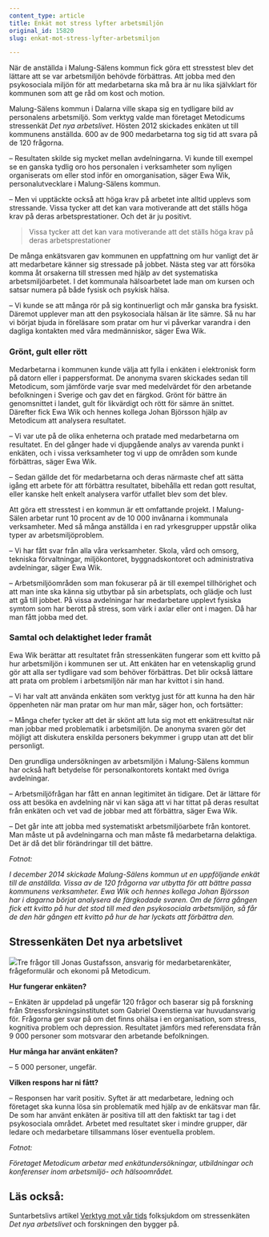```yaml
---
content_type: article
title: Enkät mot stress lyfter arbetsmiljön
original_id: 15820
slug: enkat-mot-stress-lyfter-arbetsmiljon

---
```


När de anställda i Malung-Sälens kommun fick göra ett stresstest blev det lättare att se var arbetsmiljön behövde förbättras. Att jobba med den psykosociala miljön för att medarbetarna ska må bra är nu lika självklart för kommunen som att ge råd om kost och motion.

Malung-Sälens kommun i Dalarna ville skapa sig en tydligare bild av personalens arbetsmiljö. Som verktyg valde man företaget Metodicums stressenkät _Det nya arbetslivet_. Hösten 2012 skickades enkäten ut till kommunens anställda. 600 av de 900 medarbetarna tog sig tid att svara på de 120 frågorna.

– Resultaten skilde sig mycket mellan avdelningarna. Vi kunde till exempel se en ganska tydlig oro hos personalen i verksamheter som nyligen organiserats om eller stod inför en omorganisation, säger Ewa Wik, personalutvecklare i Malung-Sälens kommun.

– Men vi upptäckte också att höga krav på arbetet inte alltid upplevs som stressande. Vissa tycker att det kan vara motiverande att det ställs höga krav på deras arbetsprestationer. Och det är ju positivt.

> Vissa tycker att det kan vara motiverande att det ställs höga krav på deras arbetsprestationer

De många enkätsvaren gav kommunen en uppfattning om hur vanligt det är att medarbetare känner sig stressade på jobbet. Nästa steg var att försöka komma åt orsakerna till stressen med hjälp av det systematiska arbetsmiljöarbetet. I det kommunala hälsoarbetet lade man om kursen och satsar numera på både fysisk och psykisk hälsa.

– Vi kunde se att många rör på sig kontinuerligt och mår ganska bra fysiskt. Däremot upplever man att den psykosociala hälsan är lite sämre. Så nu har vi börjat bjuda in föreläsare som pratar om hur vi påverkar varandra i den dagliga kontakten med våra medmänniskor, säger Ewa Wik.

### Grönt, gult eller rött

Medarbetarna i kommunen kunde välja att fylla i enkäten i elektronisk form på datorn eller i pappersformat. De anonyma svaren skickades sedan till Metodicum, som jämförde varje svar med medelvärdet för den arbetande befolkningen i Sverige och gav det en färgkod. Grönt för bättre än genomsnittet i landet, gult för likvärdigt och rött för sämre än snittet. Därefter fick Ewa Wik och hennes kollega Johan Björsson hjälp av Metodicum att analysera resultatet.

– Vi var ute på de olika enheterna och pratade med medarbetarna om resultatet. En del gånger hade vi djupgående analys av varenda punkt i enkäten, och i vissa verksamheter tog vi upp de områden som kunde förbättras, säger Ewa Wik.

– Sedan gällde det för medarbetarna och deras närmaste chef att sätta igång ett arbete för att förbättra resultatet, bibehålla ett redan gott resultat, eller kanske helt enkelt analysera varför utfallet blev som det blev.

Att göra ett stresstest i en kommun är ett omfattande projekt. I Malung-Sälen arbetar runt 10 procent av de 10 000 invånarna i kommunala verksamheter. Med så många anställda i en rad yrkesgrupper uppstår olika typer av arbetsmiljöproblem.

– Vi har fått svar från alla våra verksamheter. Skola, vård och omsorg, tekniska förvaltningar, miljökontoret, byggnadskontoret och administrativa avdelningar, säger Ewa Wik.

– Arbetsmiljöområden som man fokuserar på är till exempel tillhörighet och att man inte ska känna sig utbytbar på sin arbetsplats, och glädje och lust att gå till jobbet. På vissa avdelningar har medarbetare upplevt fysiska symtom som har berott på stress, som värk i axlar eller ont i magen. Då har man fått jobba med det.

### Samtal och delaktighet leder framåt

Ewa Wik berättar att resultatet från stressenkäten fungerar som ett kvitto på hur arbetsmiljön i kommunen ser ut. Att enkäten har en vetenskaplig grund gör att alla ser tydligare vad som behöver förbättras. Det blir också lättare att prata om problem i arbetsmiljön när man har kvittot i sin hand.

– Vi har valt att använda enkäten som verktyg just för att kunna ha den här öppenheten när man pratar om hur man mår, säger hon, och fortsätter:

– Många chefer tycker att det är skönt att luta sig mot ett enkätresultat när man jobbar med problematik i arbetsmiljön. De anonyma svaren gör det möjligt att diskutera enskilda personers bekymmer i grupp utan att det blir personligt.

Den grundliga undersökningen av arbetsmiljön i Malung-Sälens kommun har också haft betydelse för personalkontorets kontakt med övriga avdelningar.

– Arbetsmiljöfrågan har fått en annan legitimitet än tidigare. Det är lättare för oss att besöka en avdelning när vi kan säga att vi har tittat på deras resultat från enkäten och vet vad de jobbar med att förbättra, säger Ewa Wik.

– Det går inte att jobba med systematiskt arbetsmiljöarbete från kontoret. Man måste ut på avdelningarna och man måste få medarbetarna delaktiga. Det är då det blir förändringar till det bättre.

_Fotnot:_

_I december 2014 skickade Malung-Sälens kommun ut en uppföljande enkät till de anställda. Vissa av de 120 frågorna var utbytta för att bättre passa kommunens verksamheter. Ewa Wik och hennes kollega Johan Björsson har i dagarna börjat analysera de färgkodade svaren. Om de förra gången fick ett kvitto på hur det stod till med den psykosociala arbetsmiljön, så får de den här gången ett kvitto på hur de har lyckats att förbättra den._

Stressenkäten Det nya arbetslivet
---------------------------------

![](https://www.suntarbetsliv.se/wp-content/uploads/2015/01/jonas-gustafsson_200x240ab-1.jpg)Tre frågor till Jonas Gustafsson, ansvarig för medarbetarenkäter, frågeformulär och ekonomi på Metodicum.

**Hur fungerar enkäten?**

– Enkäten är uppdelad på ungefär 120 frågor och baserar sig på forskning från Stressforskningsinstitutet som Gabriel Oxenstierna var huvudansvarig för. Frågorna ger svar på om det finns ohälsa i en organisation, som stress, kognitiva problem och depression. Resultatet jämförs med referensdata från 9 000 personer som motsvarar den arbetande befolkningen.

**Hur många har använt enkäten?**

– 5 000 personer, ungefär.

**Vilken respons har ni fått?**

– Responsen har varit positiv. Syftet är att medarbetare, ledning och företaget ska kunna lösa sin problematik med hjälp av de enkätsvar man får. De som har använt enkäten är positiva till att den faktiskt tar tag i det psykosociala området. Arbetet med resultatet sker i mindre grupper, där ledare och medarbetare tillsammans löser eventuella problem.

_Fotnot:_

_Företaget Metodicum arbetar med enkätundersökningar, utbildningar och konferenser inom arbetsmiljö- och hälsoområdet._

Läs också:
----------

Suntarbetslivs artikel [Verktyg mot vår tids](https://www.suntarbetsliv.se/forskning/stoppa-stressen/verktyg-mot-var-tids-folksjukdom/ "Verktyg mot vår tids folksjukdom") folksjukdom om stressenkäten _Det nya arbetslivet_ och forskningen den bygger på.

